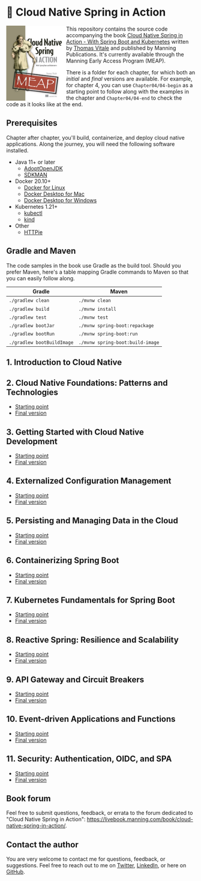 # 🍃 Cloud Native Spring in Action

<a href="https://www.manning.com/books/cloud-native-spring-in-action?utm_source=affiliate&utm_medium=affiliate&a_aid=thomas&a_bid=3dda43a8"><img src="/book-cover.jpeg" alt="The book cover of 'Cloud Native Spring in Action' by Thomas Vitale" align="left" height="200px" /></a>

This repository contains the source code accompanying the book [Cloud Native Spring in Action - With Spring Boot and Kubernetes](https://www.manning.com/books/cloud-native-spring-in-action?utm_source=affiliate&utm_medium=affiliate&a_aid=thomas&a_bid=3dda43a8) written by [Thomas Vitale](https://www.thomasvitale.com/) and published by Manning Publications. It's currently available through the Manning Early Access Program (MEAP).

There is a folder for each chapter, for which both an _initial_ and _final_ versions are available. For example, for chapter 4, you can use `Chapter04/04-begin` as a starting point to follow along with the examples in the chapter and `Chapter04/04-end` to check the code as it looks like at the end.

## Prerequisites

Chapter after chapter, you'll build, containerize, and deploy cloud native applications. Along the journey, you will need the following software installed.

* Java 11+ or later
    * [AdoptOpenJDK](https://adoptopenjdk.net)
    * [SDKMAN](https://sdkman.io)
* Docker 20.10+
    * [Docker for Linux](https://docs.docker.com/engine/install/ubuntu/)
    * [Docker Desktop for Mac](https://www.docker.com/products/docker-desktop)
    * [Docker Desktop for Windows](https://www.docker.com/products/docker-desktop)
* Kubernetes 1.21+
    * [kubectl](https://kubernetes.io/docs/tasks/tools/install-kubectl/)
    * [kind](https://kind.sigs.k8s.io)
* Other
    * [HTTPie](https://httpie.org/)

## Gradle and Maven

The code samples in the book use Gradle as the build tool. Should you prefer Maven, here's a table mapping Gradle commands to Maven so that you can easily follow along.

Gradle | Maven
------ | ------
`./gradlew clean` | `./mvnw clean`
`./gradlew build` | `./mvnw install`
`./gradlew test` | `./mvnw test`
`./gradlew bootJar` | `./mvnw spring-boot:repackage`
`./gradlew bootRun` | `./mvnw spring-boot:run`
`./gradlew bootBuildImage` | `./mvnw spring-boot:build-image`

## 1. Introduction to Cloud Native

## 2. Cloud Native Foundations: Patterns and Technologies

* [Starting point](https://github.com/ThomasVitale/cloud-native-spring-in-action/tree/main/Chapter02/02-begin)
* [Final version](https://github.com/ThomasVitale/cloud-native-spring-in-action/tree/main/Chapter02/02-end)

## 3. Getting Started with Cloud Native Development

* [Starting point](https://github.com/ThomasVitale/cloud-native-spring-in-action/tree/main/Chapter03/03-begin)
* [Final version](https://github.com/ThomasVitale/cloud-native-spring-in-action/tree/main/Chapter03/03-end)

## 4. Externalized Configuration Management

* [Starting point](https://github.com/ThomasVitale/cloud-native-spring-in-action/tree/main/Chapter04/04-begin)
* [Final version](https://github.com/ThomasVitale/cloud-native-spring-in-action/tree/main/Chapter04/04-end)

## 5. Persisting and Managing Data in the Cloud

* [Starting point](https://github.com/ThomasVitale/cloud-native-spring-in-action/tree/main/Chapter05/05-begin)
* [Final version](https://github.com/ThomasVitale/cloud-native-spring-in-action/tree/main/Chapter05/05-end)

## 6. Containerizing Spring Boot

* [Starting point](https://github.com/ThomasVitale/cloud-native-spring-in-action/tree/main/Chapter06/06-begin)
* [Final version](https://github.com/ThomasVitale/cloud-native-spring-in-action/tree/main/Chapter06/06-end)

## 7. Kubernetes Fundamentals for Spring Boot

* [Starting point](https://github.com/ThomasVitale/cloud-native-spring-in-action/tree/main/Chapter07/07-begin)
* [Final version](https://github.com/ThomasVitale/cloud-native-spring-in-action/tree/main/Chapter07/07-end)

## 8. Reactive Spring: Resilience and Scalability

* [Starting point](https://github.com/ThomasVitale/cloud-native-spring-in-action/tree/main/Chapter08/08-begin)
* [Final version](https://github.com/ThomasVitale/cloud-native-spring-in-action/tree/main/Chapter08/08-end)

## 9. API Gateway and Circuit Breakers

* [Starting point](https://github.com/ThomasVitale/cloud-native-spring-in-action/tree/main/Chapter09/09-begin)
* [Final version](https://github.com/ThomasVitale/cloud-native-spring-in-action/tree/main/Chapter09/09-end)

## 10. Event-driven Applications and Functions

* [Starting point](https://github.com/ThomasVitale/cloud-native-spring-in-action/tree/main/Chapter10/10-begin)
* [Final version](https://github.com/ThomasVitale/cloud-native-spring-in-action/tree/main/Chapter10/10-end)

## 11. Security: Authentication, OIDC, and SPA

* [Starting point](https://github.com/ThomasVitale/cloud-native-spring-in-action/tree/main/Chapter11/11-begin)
* [Final version](https://github.com/ThomasVitale/cloud-native-spring-in-action/tree/main/Chapter11/11-end)

## Book forum

Feel free to submit questions, feedback, or errata to the forum dedicated to "Cloud Native Spring in Action": https://livebook.manning.com/book/cloud-native-spring-in-action/.

## Contact the author

You are very welcome to contact me for questions, feedback, or suggestions. Feel free to reach out to me on [Twitter](https://twitter.com/vitalethomas), [LinkedIn](https://www.linkedin.com/in/vitalethomas), or here on [GitHub](https://github.com/ThomasVitale/).
